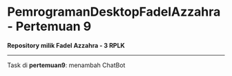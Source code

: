 # PemrogramanDesktopFadelAzzahra - Pertemuan 9

**Repository milik Fadel Azzahra - 3 RPLK**
___
Task di **pertemuan9**: menambah ChatBot
